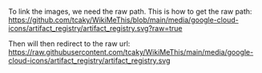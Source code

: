 To link the images, we need the raw path.  This is how to get the raw path:
https://github.com/tcaky/WikiMeThis/blob/main/media/google-cloud-icons/artifact_registry/artifact_registry.svg?raw=true

Then will then redirect to the raw url:
https://raw.githubusercontent.com/tcaky/WikiMeThis/main/media/google-cloud-icons/artifact_registry/artifact_registry.svg